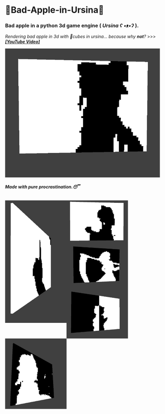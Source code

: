 # 🤍Bad-Apple-in-Ursina🖤
### Bad apple in a python 3d game engine ( *Ursina ʕ •ᴥ•ʔ* ).
*Rendering bad apple in 3d with 🧊cubes in ursina... because why **not**?* >>> ***[[YouTube Video]](https://www.youtube.com/watch?v=WuSOf7bHGm8)***

<img src="./images/preview.gif" width="600"/>

#### *Made with pure procrastination.😴*
<br>

<img align="left" src="./images/5.png" width="200"/>
<img align="left" src="./images/1.png" width="200"/>
<img align="left" src="./images/3.png" width="200"/>
<img align="left" src="./images/4.png" width="200"/>
<img align="left" src="./images/2.png" width="200"/>
